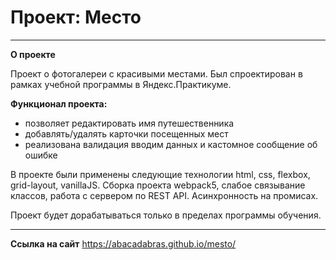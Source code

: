 # Проект: Место
------

**О проекте**

Проект о фотогалереи с красивыми местами. Был спроектирован в рамках учебной программы в Яндекс.Практикуме.

**Функционал проекта:**
- позволяет редактировать имя путешественника
- добавлять/удалять карточки посещенных мест
- реализована валидация вводим данных и кастомное сообщение об ошибке

В проекте были применены следующие технологии html, css, flexbox, grid-layout, vanillaJS.
Сборка проекта webpack5, слабое связывание классов, работа с сервером по REST API.
Асинхронность на промисах.

Проект будет дорабатываться только в пределах программы обучения.

------
**Ссылка на сайт**
https://abacadabras.github.io/mesto/
